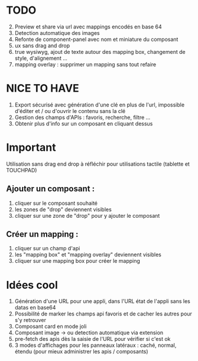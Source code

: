 # TODO

2. Preview et share via url avec mappings encodés en base 64
3. Detection automatique des images
4. Refonte de component-panel avec nom et miniature du composant
5. ux sans drag and drop
6. true wysiwyg, ajout de texte autour des mapping box, changement de style, d'alignement ...
7. mapping overlay : supprimer un mapping sans tout refaire


# NICE TO HAVE

1. Export sécurisé avec génération d'une clé en plus de l'url, impossible d'éditer et / ou d'ouvrir le contenu sans la clé
2. Gestion des champs d'APIs : favoris, recherche, filtre ...
3. Obtenir plus d'info sur un composant en cliquant dessus







# Important

Utilisation sans drag end drop à réfléchir pour utilisations tactile (tablette et TOUCHPAD)

## Ajouter un composant :

1. cliquer sur le composant souhaité
2. les zones de "drop" deviennent visibles
3. cliquer sur une zone de "drop" pour y ajouter le composant

## Créer un mapping :

1. cliquer sur un champ d'api
2. les "mapping box" et "mapping overlay" deviennent visibles
3. cliquer sur une mapping box pour créer le mapping

# Idées cool

1. Génération d'une URL pour une appli, dans l'URL état de l'appli sans les datas en base64
2. Possibilité de marker les champs api favoris et de cacher les autres pour s'y retrouver
3. Composant card en mode joli
4. Composant image -> ou detection automatique via extension
5. pre-fetch des apis dès la saisie de l'URL pour vérifier si c'est ok
6. 3 modes d'affichages pour les panneaux latéraux : caché, normal, étendu (pour mieux administrer les apis / composants)
